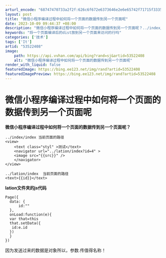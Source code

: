 ```yaml
---
arturl_encode: "68747470733a2f2f:626c6f672e6373646e2e6e65742f71715f3335373330353030:2f61727469636c652f64657461696c732f3533353232343038"
layout: post
title: "微信小程序编译过程中如何将一个页面的数据传到另一个页面呢"
date: 2023-10-09 09:44:37 +08:00
description: "微信小程序编译过程中如何将一个页面的数据传到另一个页面呢？../index/index 当前页面的路"
keywords: "将一个页面编译后的dist放到另一个页面来访问的行吗"
categories: ['技术']
tags: ['It']
artid: "53522408"
image:
    path: https://api.vvhan.com/api/bing?rand=sj&artid=53522408
    alt: "微信小程序编译过程中如何将一个页面的数据传到另一个页面呢"
render_with_liquid: false
featuredImage: https://bing.ee123.net/img/rand?artid=53522408
featuredImagePreview: https://bing.ee123.net/img/rand?artid=53522408
---
```


# 微信小程序编译过程中如何将一个页面的数据传到另一个页面呢

**微信小程序编译过程中如何将一个页面的数据传到另一个页面呢？**

```
../index/index 当前页面的路径
<view>
    <text class="styl" >测试</text>
    <navigator url="../lation/index?id=4" >
    <image src="{{src}}" />
    </navigator>  
</view>

```

```
../lation/index  当前页面的路径
<text>{{id}}</text>

```

**lation文件夹的js代码**

```
Page({
  data: {
      id:""
  },
  onLoad:function(e){
  var that=this
  that.setData({
   id:e.id
  })
  }
})

```

因为发送过来的数据是对象所以，参数.传值得名称！